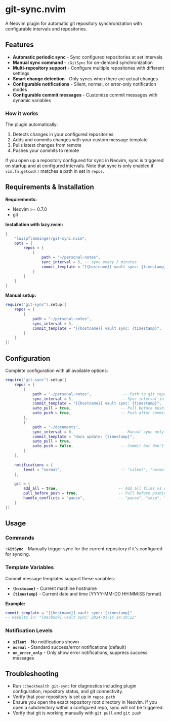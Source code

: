 # git-sync.nvim

A Neovim plugin for automatic git repository synchronization with configurable intervals and repositories.

## Features

- **Automatic periodic sync** - Sync configured repositories at set intervals
- **Manual sync command** - `:GitSync` for on-demand synchronization  
- **Multi-repository support** - Configure multiple repositories with different settings
- **Smart change detection** - Only syncs when there are actual changes
- **Configurable notifications** - Silent, normal, or error-only notification modes
- **Configurable commit messages** - Customize commit messages with dynamic variables

### How it works

The plugin automatically:
1. Detects changes in your configured repositories
2. Adds and commits changes with your custom message template
3. Pulls latest changes from remote
4. Pushes your commits to remote

If you open up a repository configured for sync in Neovim, sync is triggered on startup and at configured intervals.
Note that sync is only enabled if `vim.fn.getcwd()` matches a path in set in `repos`.

## Requirements & Installation

**Requirements:**
- Neovim >= 0.7.0
- git

**Installation with lazy.nvim:**

```lua
{
    "luispflamminger/git-sync.nvim",
    opts = {
        repos = {
            {
                path = "~/personal-notes",
                sync_interval = 5, -- sync every 5 minutes
                commit_template = "[{hostname}] vault sync: {timestamp}",
            }
        }
    }
}
```

**Manual setup:**

```lua
require("git-sync").setup({
    repos = {
        {
            path = "~/personal-notes",
            sync_interval = 5,
            commit_template = "[{hostname}] vault sync: {timestamp}",
        }
    }
})
```

## Configuration

Complete configuration with all available options:

```lua
require("git-sync").setup({
    repos = {
        {
            path = "~/personal-notes",              -- Path to git repository (required)
            sync_interval = 5,                     -- Sync interval in minutes (default: 5, set to 0 to disable)
            commit_template = "[{hostname}] vault sync: {timestamp}",  -- Commit message template
            auto_pull = true,                      -- Pull before pushing (default: true)
            auto_push = true,                      -- Push after committing (default: true)
        },
        {
            path = "~/documents", 
            sync_interval = 0,                     -- Manual sync only
            commit_template = "docs update: {timestamp}",
            auto_pull = true,
            auto_push = false,                     -- Commit but don't push
        }
    },
    
    notifications = {
        level = "normal",                          -- "silent", "normal", "on_error_only" (default: "normal")
    },
    
    git = {
        add_all = true,                           -- Add all files vs only tracked files (default: true)
        pull_before_push = true,                  -- Pull before pushing (default: true)
        handle_conflicts = "pause",               -- "pause", "skip", "notify" (default: "pause")
    }
})
```

## Usage

### Commands

**`:GitSync`** - Manually trigger sync for the current repository if it's configured for syncing.

### Template Variables

Commit message templates support these variables:

- **`{hostname}`** - Current machine hostname
- **`{timestamp}`** - Current date and time (YYYY-MM-DD HH:MM:SS format)

**Example:**
```lua
commit_template = "[{hostname}] vault sync: {timestamp}"
-- Results in: "[macbook] vault sync: 2024-01-15 14:30:22"
```

### Notification Levels

- **`silent`** - No notifications shown
- **`normal`** - Standard success/error notifications (default)
- **`on_error_only`** - Only show error notifications, suppress success messages

## Troubleshooting

- Run `:checkhealth git-sync` for diagnostics including plugin configuration, repository status, and git connectivity.
- Verify that your repository is set up in `repos.path`
- Ensure you open the exact repository root directory in Neovim. If you open a subdirectory within a configured repo, sync will not be triggered.
- Verify that git is working manually with `git pull` and `git push`
